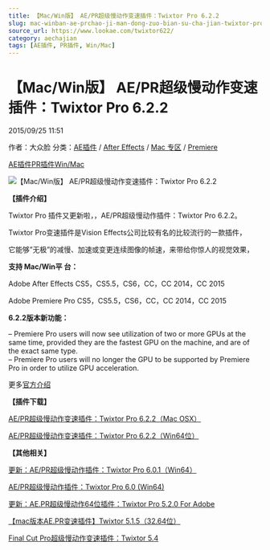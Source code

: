 ```yaml
---
title: 【Mac/Win版】 AE/PR超级慢动作变速插件：Twixtor Pro 6.2.2
slug: mac-winban-ae-prchao-ji-man-dong-zuo-bian-su-cha-jian-twixtor-pro-6-2-2
source_url: https://www.lookae.com/twixtor622/
category: aechajian
tags: [AE插件, PR插件, Win/Mac]
---
```

# 【Mac/Win版】 AE/PR超级慢动作变速插件：Twixtor Pro 6.2.2

2015/09/25 11:51

作者：大众脸
分类：[AE插件](https://www.lookae.com/after-effects/aechajian/) / [After Effects](https://www.lookae.com/after-effects/) / [Mac 专区](https://www.lookae.com/mac-osx/) / [Premiere](https://www.lookae.com/qitarjcj/premierezy/)

[AE插件](https://www.lookae.com/tag/ae%e6%8f%92%e4%bb%b6/)[PR插件](https://www.lookae.com/tag/pr%e6%8f%92%e4%bb%b6/)[Win/Mac](https://www.lookae.com/tag/winmac/)

![【Mac/Win版】 AE/PR超级慢动作变速插件：Twixtor Pro 6.2.2](https://www.lookae.com/wp-content/uploads/2014/06/twixtor6.jpg "【Mac/Win版】 AE/PR超级慢动作变速插件：Twixtor Pro 6.2.2-LookAE.com")

**【插件介绍】**

Twixtor Pro 插件又更新啦，，AE/PR超级慢动作插件：Twixtor Pro 6.2.2。

Twixtor Pro变速插件是Vision Effects公司比较有名的比较流行的一款插件，

它能够”无极”的减慢、加速或变更连续图像的帧速，来带给你惊人的视觉效果，

**支持 Mac/Win平 台：**

Adobe After Effects CS5，CS5.5，CS6，CC，CC 2014，CC 2015

Adobe Premiere Pro CS5，CS5.5，CS6，CC，CC 2014，CC 2015

**6.2.2版本新功能：**

– Premiere Pro users will now see utilization of two or more GPUs at the same time, provided they are the fastest GPU on the machine, and are of the exact same type.  
– Premiere Pro users will no longer the GPU to be supported by Premiere Pro in order to utilize GPU acceleration.

更多[官方介绍](http://revisionfx.com/products/twixtor/overview/)

**【插件下载】**

[AE/PR超级慢动作变速插件：Twixtor Pro 6.2.2（Mac OSX）](https://www.400gb.com/file/119968382)

[AE/PR超级慢动作变速插件：Twixtor Pro 6.2.2（Win64位）](https://www.400gb.com/file/119968373)

**【其他相关】**

[更新：AE/PR超级慢动作插件：Twixtor Pro 6.0.1（Win64）](https://www.lookae.com/twixtor-601/)

[AE/PR超级慢动作插件：Twixtor Pro 6.0 (](https://www.lookae.com/twixtor6/)[Win64)](https://www.lookae.com/twixtor6/)

[更新：AE.PR超级慢动作64位插件：Twixtor Pro 5.2.0 For Adobe](https://www.lookae.com/twixtor-52/)

[【mac版本AE.PR变速插件】Twixtor 5.1.5（32.64位）](https://www.lookae.com/twixtor515/)

[Final Cut Pro超级慢动作变速插件：Twixtor 5.](https://www.lookae.com/fcpx-twixtor54/)[4](https://www.lookae.com/fcpx-twixtor54/)
